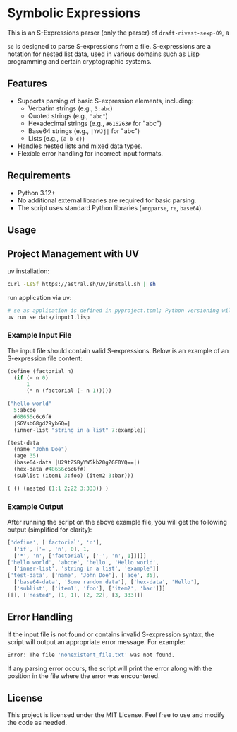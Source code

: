 # Symbolic Expressions

This is an S-Expressions parser (only the parser) of `draft-rivest-sexp-09`, a

`se` is designed to parse S-expressions from a file. S-expressions are a
notation for nested list data, used in various domains such as Lisp programming
and certain cryptographic systems.

## Features

- Supports parsing of basic S-expression elements, including:
  - Verbatim strings (e.g., `3:abc`)
  - Quoted strings (e.g., `"abc"`)
  - Hexadecimal strings (e.g., `#616263#` for "abc")
  - Base64 strings (e.g., `|YWJj|` for "abc")
  - Lists (e.g., `(a b c)`)
- Handles nested lists and mixed data types.
- Flexible error handling for incorrect input formats.

## Requirements

- Python 3.12+
- No additional external libraries are required for basic parsing.
- The script uses standard Python libraries (`argparse`, `re`, `base64`).

## Usage

## Project Management with UV

uv installation:

```bash
curl -LsSf https://astral.sh/uv/install.sh | sh
```

run application via uv:

```bash
# se as application is defined in pyproject.toml; Python versioning will be handled by uv>=0.4.5.
uv run se data/input1.lisp
```

### Example Input File

The input file should contain valid S-expressions. Below is an example
of an S-expression file content:

```lisp
(define (factorial n)
  (if (= n 0)
      1
      (* n (factorial (- n 1)))))

("hello world"
  5:abcde
  #68656c6c6f#
  |SGVsbG8gd29ybGQ=|
  (inner-list "string in a list" 7:example))

(test-data
  (name "John Doe")
  (age 35)
  (base64-data |U29tZSByYW5kb20gZGF0YQ==|)
  (hex-data #48656c6c6f#)
  (sublist (item1 3:foo) (item2 3:bar)))

( () (nested (1:1 2:22 3:333)) )
```

### Example Output

After running the script on the above example file, you will get the
following output (simplified for clarity):

```python
['define', ['factorial', 'n'],
  ['if', ['=', 'n', 0], 1,
  ['*', 'n', ['factorial', ['-', 'n', 1]]]]]
['hello world', 'abcde', 'hello', 'Hello world',
  ['inner-list', 'string in a list', 'example']]
['test-data', ['name', 'John Doe'], ['age', 35],
  ['base64-data', 'Some random data'], ['hex-data', 'Hello'],
  ['sublist', ['item1', 'foo'], ['item2', 'bar']]]
[[], ['nested', [1, 1], [2, 22], [3, 333]]]
```

## Error Handling

If the input file is not found or contains invalid S-expression syntax,
the script will output an appropriate error message. For example:

```bash
Error: The file 'nonexistent_file.txt' was not found.
```

If any parsing error occurs, the script will print the error along
with the position in the file where the error was encountered.

## License

This project is licensed under the MIT License. Feel free to use
and modify the code as needed.

